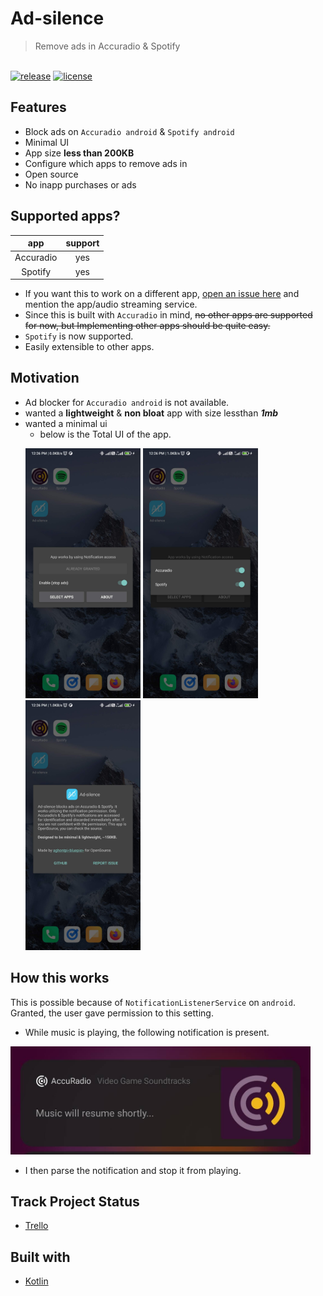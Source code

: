 # Ad-silence

> Remove ads in Accuradio & Spotify

<p align="left">
  <br/>
  <a href="https://github.com/aghontpi/ad-silence/releases"><img src="https://img.shields.io/github/v/release/aghontpi/ad-silence?include_prereleases&style=flat-square&label=github-release" alt="release"></a>
  <a href="https://github.com/aghontpi/ad-silence/blob/master/LICENSE"><img src="https://img.shields.io/github/license/aghontpi/ad-silence?style=flat-square" alt="license"></a>
</p>

## Features

- Block ads on `Accuradio android` & `Spotify android`
- Minimal UI
- App size **less than 200KB**
- Configure which apps to remove ads in
- Open source
- No inapp purchases or ads

## Supported apps?

|    app    | support |
| :-------: | :-----: |
| Accuradio |   yes   |
|  Spotify  |   yes   |

- If you want this to work on a different app, [open an issue here](https://github.com/aghontpi/ad-silence/issues/new) and mention the app/audio streaming service.
- Since this is built with `Accuradio` in mind, ~~no other apps are supported for now, but Implementing other apps should be quite easy.~~
- `Spotify` is now supported.
- Easily extensible to other apps.

## Motivation

- Ad blocker for `Accuradio android` is not available.
- wanted a **lightweight** & **non bloat** app with size lessthan **_1mb_**
- wanted a minimal ui
  - below is the Total UI of the app.
  <p>
    <img src="./sample/1.png" alt="ad notification" height="400px" width="auto"/> 
    <img src="./sample/2.png" alt="configure apps" height="400px" width="auto"/> 
    <img src="./sample/3.png" alt="about" height="400px" width="auto"/> 
  </p>

## How this works

This is possible because of `NotificationListenerService` on `android`. Granted, the user gave permission to this setting.

- While music is playing, the following notification is present.

<p>
<img src="./sample/ad_playing.png" alt="ad notification" height="auto" width="480px"/> 
</p>

- I then parse the notification and stop it from playing.

## Track Project Status

- [Trello](https://trello.com/b/8XJDVbdo/ad-silence-android)

## Built with

- [Kotlin](https://kotlinlang.org/)
